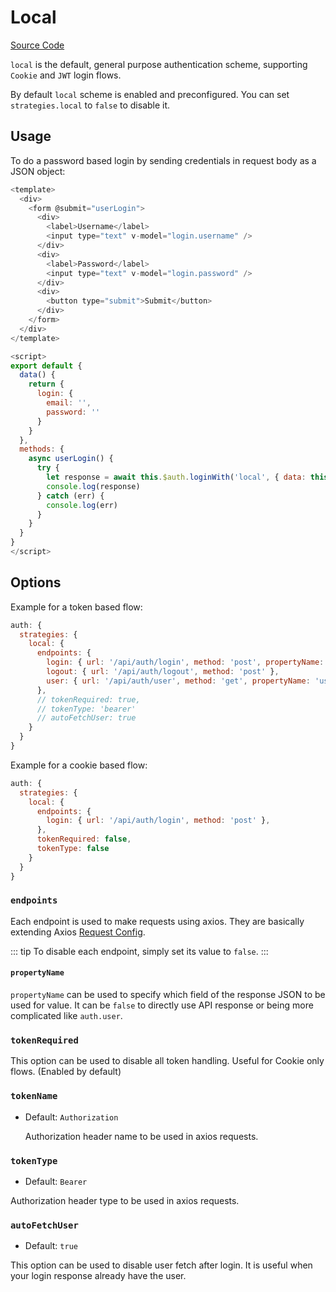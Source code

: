 # Local

[Source Code](https://github.com/nuxt-community/auth-module/blob/masterlib/schemes/local.js)

`local` is the default, general purpose authentication scheme, supporting `Cookie` and `JWT` login flows.

By default `local` scheme is enabled and preconfigured. You can set `strategies.local` to `false` to disable it.

## Usage

To do a password based login by sending credentials in request body as a JSON object:

```js
<template>
  <div>
    <form @submit="userLogin">
      <div>
        <label>Username</label>
        <input type="text" v-model="login.username" />
      </div>
      <div>
        <label>Password</label>
        <input type="text" v-model="login.password" />
      </div>
      <div>
        <button type="submit">Submit</button>
      </div>
    </form>
  </div>
</template>

<script>
export default {
  data() {
    return {
      login: {
        email: '',
        password: ''
      }
    }
  },
  methods: {
    async userLogin() {
      try {
        let response = await this.$auth.loginWith('local', { data: this.login })
        console.log(response)
      } catch (err) {
        console.log(err)
      }
    }
  }
}
</script>
```


## Options

Example for a token based flow:

```js
auth: {
  strategies: {
    local: {
      endpoints: {
        login: { url: '/api/auth/login', method: 'post', propertyName: 'token' },
        logout: { url: '/api/auth/logout', method: 'post' },
        user: { url: '/api/auth/user', method: 'get', propertyName: 'user' }
      },
      // tokenRequired: true,
      // tokenType: 'bearer'
      // autoFetchUser: true
    }
  }
}
```

Example for a cookie based flow:

```js
auth: {
  strategies: {
    local: {
      endpoints: {
        login: { url: '/api/auth/login', method: 'post' },
      },
      tokenRequired: false,
      tokenType: false
    }
  }
}
```

### `endpoints`

Each endpoint is used to make requests using axios. They are basically extending Axios [Request Config](https://github.com/axios/axios#request-config).

::: tip
To disable each endpoint, simply set its value to `false`.
:::

#### `propertyName`

`propertyName` can be used to specify which field of the response JSON to be used for value. It can be `false` to directly use API response or being more complicated like `auth.user`.

### `tokenRequired`

This option can be used to disable all token handling. Useful for Cookie only flows. \(Enabled by default\)

### `tokenName`

- Default: `Authorization`

  Authorization header name to be used in axios requests.

### `tokenType`

- Default: `Bearer`

 Authorization header type to be used in axios requests.

 ### `autoFetchUser`

 - Default: `true`

 This option can be used to disable user fetch after login. It is useful when your login response already have the user.
